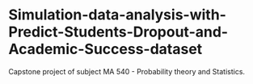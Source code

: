 # Simulation-data-analysis-with-Predict-Students-Dropout-and-Academic-Success-dataset
Capstone project of subject MA 540 - Probability theory and Statistics.
